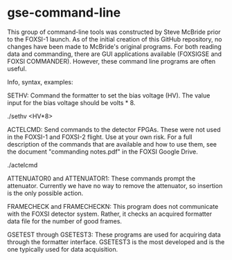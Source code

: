 # gse-command-line

This group of command-line tools was constructed by Steve McBride prior to the FOXSI-1 launch.  As of the initial creation of this GitHub repository, no changes have been made to McBride's original programs.  For both reading data and commanding, there are GUI applications available (FOXSIGSE and FOXSI COMMANDER).  However, these command line programs are often useful.

Info, syntax, examples:

SETHV:  Command the formatter to set the bias voltage (HV).  The value input for the bias voltage should be volts * 8.

./sethv <devicename> <HV*8>
  
ACTELCMD:  Send commands to the detector FPGAs.  These were not used in the FOXSI-1 and FOXSI-2 flight.  Use at your own risk.  For a full description of the commands that are available and how to use them, see the document "commanding notes.pdf" in the FOXSI Google Drive.

./actelcmd <devicename> <detector> <command>
  
ATTENUATOR0 and ATTENUATOR1:  These commands prompt the attenuator.  Currently we have no way to remove the attenuator, so insertion is the only possible action.

FRAMECHECK and FRAMECHECKN:  This program does not communicate with the FOXSI detector system.  Rather, it checks an acquired formatter data file for the number of good frames.

GSETEST through GSETEST3:  These programs are used for acquiring data through the formatter interface.  GSETEST3 is the most developed and is the one typically used for data acquisition.
